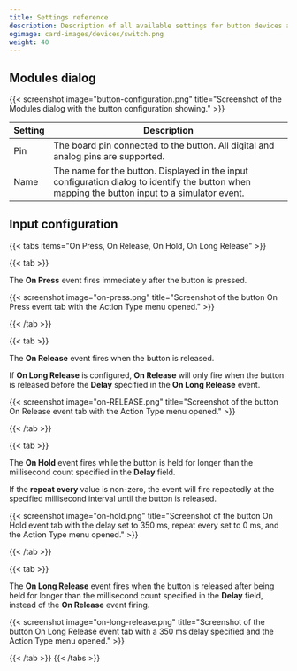 ```yaml
---
title: Settings reference
description: Description of all available settings for button devices and input configurations using buttons.
ogimage: card-images/devices/switch.png
weight: 40
---
```


## Modules dialog

{{< screenshot image="button-configuration.png" title="Screenshot of the Modules dialog with the button configuration showing." >}}

| Setting | Description                                                                                                                                     |
| ------- | ----------------------------------------------------------------------------------------------------------------------------------------------- |
| Pin     | The board pin connected to the button. All digital and analog pins are supported.                                                               |
| Name    | The name for the button. Displayed in the input configuration dialog to identify the button when mapping the button input to a simulator event. |

## Input configuration

{{< tabs items="On Press, On Release, On Hold, On Long Release" >}}

{{< tab >}}

The **On Press** event fires immediately after the button is pressed.

{{< screenshot image="on-press.png" title="Screenshot of the button On Press event tab with the Action Type menu opened." >}}

{{< /tab >}}

{{< tab >}}

The **On Release** event fires when the button is released.

If **On Long Release** is configured, **On Release** will only fire when the button is released before the **Delay** specified in the **On Long Release** event.

{{< screenshot image="on-RELEASE.png" title="Screenshot of the button On Release event tab with the Action Type menu opened." >}}

{{< /tab >}}

{{< tab >}}

The **On Hold** event fires while the button is held for longer than the millisecond count specified in the **Delay** field.

If the **repeat every** value is non-zero, the event will fire repeatedly at the specified millisecond interval until the button is released.

{{< screenshot image="on-hold.png" title="Screenshot of the button On Hold event tab with the delay set to 350 ms, repeat every set to 0 ms, and the Action Type menu opened." >}}

{{< /tab >}}

{{< tab >}}

The **On Long Release** event fires when the button is released after being held for longer than the millisecond count specified in the **Delay** field, instead of the **On Release** event firing.

{{< screenshot image="on-long-release.png" title="Screenshot of the button On Long Release event tab with a 350 ms delay specified and the Action Type menu opened." >}}

{{< /tab >}}
{{< /tabs >}}
